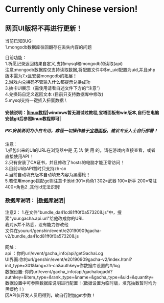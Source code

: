 # Currently only Chinese version!
## 网页UI版将不再进行更新！
当前已知BUG: \
1.mongodb数据库往回翻存在丢失内容的问题 

目前功能： \
1.祈愿记录返回结果自定义,支持mysql和mongodb的读取(api) \
注意:mongodb数据库仅支持读取数据,将配置文件中$m_uid配置为uid,并且php版本需为7.x且安装mongodb的拓展！ \
2.游戏内兑换码不管输入什么都提示兑换成功 \
3.抽卡UI展示（需使用请看自述文件下方的“注意”) \
4.兑换码自定义返回文本 (目前只支持数据库中修改) \
5.mysql支持一键插入扭蛋数据 \

#### 安装说明：|[linux教程](/README/installlinux.md)|windows暂无测试过教程,宝塔面板有win版本,自行在电脑安装git后参照linux教程即可|
##### PS:安装说明为小白专用，教程一切操作基于[宝塔面板](https://www.bt.cn/)，建议专业人士自行部署！
注意：\
1.抓包出来的UI的URL在浏览器中是 无 法 使 用 的，请在游戏内直接查看，或者直接使用API！ \
2.只有安装了CA证书，并且修改了hosts的电脑才能正常访问！\
3.目前UI和API暂时只支持zh-cn \
4.当前自动填充版本自动填充内容为黑缨枪！ \
5.若使用mongo搭配gc则注意卡池id:301=角色1 302=武器 100=新手 200=常驻 400=角色2 ,其他id无法识别!


### 数据库说明： |[数据库说明](/README/database.md)|

注意2：
1.在文件"bundle_da41cd81ff0f0a573208.js"中，搜索"your.gacha.api.url"给他改成你的URL \
我对js并不熟悉，没有能力修改他 \
文件在yoururl/genshin/event/e20190909gacha-v2/bundle_da41cd81ff0f0a573208.js \
\
网址： \
api ：你的url/event/gacha_info/api/getGachaLog \
UI界面:你的url/genshin/event/e20190909gacha-v2/index.html?init_type=301&lang=zh-cn&authkey=你数据库设置的#/log \
数据设置: 你的url/event/gacha_info/api/gachalogadd?authkey=&item_type=&rank_type=&name=&gacha_type=&uid=&quantity= \
数据设置中可参照数据库说明进行配置！(数据设置为临时版，填充抽数暂时均为黑缨枪！)
\
因API仅开发人员用得到，故自行附加get参数！
